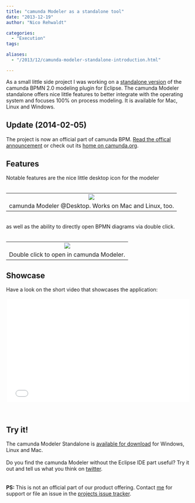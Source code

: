 ```yaml
---
title: "camunda Modeler as a standalone tool"
date: "2013-12-19"
author: "Nico Rehwaldt"

categories:
  - "Execution"
tags: 

aliases:
  - "/2013/12/camunda-modeler-standalone-introduction.html"

---
```


<div>
As a small little side project I was working on a <a href="https://github.com/Nikku/camunda-modeler-standalone" target="_blank">standalone version</a> of the camunda BPMN 2.0 modeling plugin for Eclipse. The camunda Modeler standalone offers nice little features to better integrate with the operating system and focuses 100% on process modeling. It is available for Mac, Linux and Windows.<br />
<a name='more'></a><h2>
Update (2014-02-05)</h2>
<div>
The project is now an official part of camunda BPM. <a href="http://blog.camunda.org/2014/02/camunda-modeler-standalone-100-released.html" target="_blank">Read the offical announcement</a>&nbsp;or check out its&nbsp;<a href="http://camunda.org/bpmn/tool/" target="_blank">home on camunda.org</a>.</div>
<h2>
Features</h2>
Notable features are the nice little desktop icon for the modeler<br />
<br />
<table align="center" cellpadding="0" cellspacing="0" class="tr-caption-container" style="margin-left: auto; margin-right: auto; text-align: center;"><tbody>
<tr><td style="text-align: center;"><a href="http://1.bp.blogspot.com/-VUYU4CIWYfs/UrLzIaJWBpI/AAAAAAAAAKI/MgciNWaf7NE/s1600/modeler01.png" imageanchor="1" style="margin-left: auto; margin-right: auto;"><img border="0" src="http://1.bp.blogspot.com/-VUYU4CIWYfs/UrLzIaJWBpI/AAAAAAAAAKI/MgciNWaf7NE/s1600/modeler01.png" /></a></td></tr>
<tr><td class="tr-caption" style="text-align: center;">camunda Modeler @Desktop. Works on Mac and Linux, too.</td></tr>
</tbody></table>
<br />
as well as the ability to directly open BPMN diagrams via double click.<br />
<br />
<table align="center" cellpadding="0" cellspacing="0" class="tr-caption-container" style="margin-left: auto; margin-right: auto; text-align: center;"><tbody>
<tr><td style="text-align: center;"><a href="http://4.bp.blogspot.com/-ppnPzvK_080/UrLzIi7EkbI/AAAAAAAAAKE/MKt6nnVO7bo/s1600/modeler02.png" imageanchor="1" style="margin-left: auto; margin-right: auto;"><img border="0" src="http://4.bp.blogspot.com/-ppnPzvK_080/UrLzIi7EkbI/AAAAAAAAAKE/MKt6nnVO7bo/s1600/modeler02.png" /></a></td></tr>
<tr><td class="tr-caption" style="text-align: center;">Double click to open in camunda Modeler.</td></tr>
</tbody></table>
<h2>
Showcase</h2>
Have a look on the short video that showcases the application:<br />
<br />
<center>
<iframe allowfullscreen="" frameborder="0" height="281" mozallowfullscreen="" src="//player.vimeo.com/video/82286614?title=0&amp;byline=0&amp;portrait=0" webkitallowfullscreen="" width="500"></iframe>
</center>
<br />
<br />
<h2>
Try it!</h2>
<div>
The camunda Modeler Standalone is <a href="https://github.com/Nikku/camunda-modeler-standalone/releases" target="_blank">available for download</a> for Windows, Linux and Mac.&nbsp;</div>
<div>
<br />
Do you find the camunda Modeler without the Eclipse IDE part useful? Try it out and tell us what you think on <a href="https://twitter.com/camundaBPM" target="_blank">twitter</a>.<br />
<br />
<br />
<b>PS: </b><span style="font-weight: normal;">This is not an official part of our product offering. Contact <a href="https://twitter.com/nrehwaldt" target="_blank">me</a>&nbsp;for support or file an issue in the <a href="https://github.com/Nikku/camunda-modeler-standalone/issues" target="_blank">projects issue tracker</a>.&nbsp;</span></div>

</div>